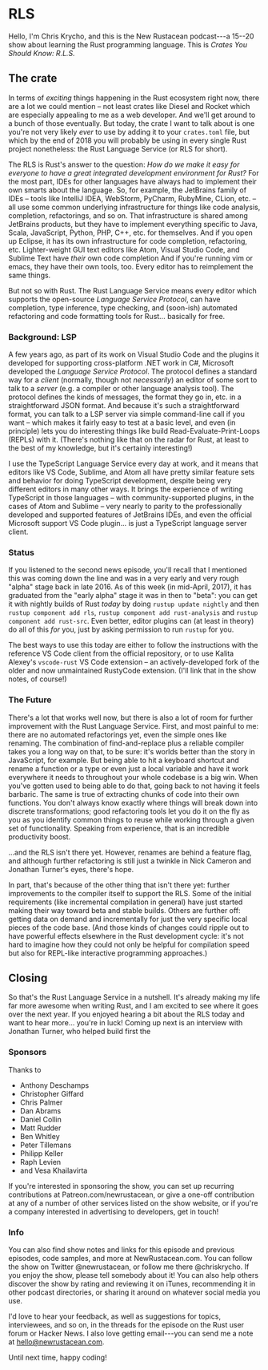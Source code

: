 # RLS

Hello, I'm Chris Krycho, and this is the New Rustacean podcast---a 15--20 show about learning the Rust programming language. This is *Crates You Should Know: R.L.S.*

## The crate

In terms of *exciting* things happening in the Rust ecosystem right now, there are a lot we could mention – not least crates like Diesel and Rocket which are especially appealing to me as a web developer. And we'll get around to a bunch of those eventually. But today, the crate I want to talk about is one you're not very likely *ever* to use by adding it to your `crates.toml` file, but which by the end of 2018 you will probably be using in every single Rust project nonetheless: the Rust Language Service (or RLS for short).

The RLS is Rust's answer to the question: _How do we make it easy for everyone to have a great integrated development environment for Rust?_ For the most part, IDEs for other languages have always had to implement their own smarts about the language. So, for example, the JetBrains family of IDEs – tools like IntelliJ IDEA, WebStorm, PyCharm, RubyMine, CLion, etc. – all use some common underlying infrastructure for things like code analysis, completion, refactorings, and so on. That infrastructure is shared among JetBrains products, but they have to implement everything specific to Java, Scala, JavaScript, Python, PHP, C++, etc. for themselves. And if you open up Eclipse, it has its own infrastructure for code completion, refactoring, etc. Lighter-weight GUI text editors like Atom, Visual Studio Code, and Sublime Text have *their* own code completion And if you're running vim or emacs, they have their own tools, too. Every editor has to reimplement the same things.

But not so with Rust. The Rust Language Service means every editor which supports the open-source *Language Service Protocol*, can have completion, type inference, type checking, and (soon-ish) automated refactoring and code formatting tools for Rust… basically for free.

### Background: LSP

A few years ago, as part of its work on Visual Studio Code and the plugins it developed for supporting cross-platform .NET work in C#, Microsoft developed the *Language Service Protocol*. The protocol defines a standard way for a *client* (normally, though not *necessarily*) an editor of some sort to talk to a *server* (e.g. a compiler or other language analysis tool). The protocol defines the kinds of messages, the format they go in, etc. in a straightforward JSON format. And because it's such a straightforward format, you can talk to a LSP server via simple command-line call if you want – which makes it fairly easy to test at a basic level, and even (in principle) lets you do interesting things like build Read-Evaluate-Print-Loops (REPLs) with it. (There's nothing like that on the radar for Rust, at least to the best of my knowledge, but it's certainly interesting!)

I use the TypeScript Language Service every day at work, and it means that editors like VS Code, Sublime, and Atom all have pretty similar feature sets and behavior for doing TypeScript development, despite being very different editors in many other ways. It brings the experience of writing TypeScript in those languages – with community-supported plugins, in the cases of Atom and Sublime – very nearly to parity to the professionally developed and supported features of JetBrains IDEs, and even the official Microsoft support VS Code plugin... is just a TypeScript language server client.

### Status

If you listened to the second news episode, you'll recall that I mentioned this was coming down the line and was in a very early and very rough "alpha" stage back in late 2016. As of this week (in mid-April, 2017), it has graduated from the "early alpha" stage it was in then to "beta": you can get it with nightly builds of Rust *today* by doing `rustup update nightly` and then `rustup component add rls`, `rustup component add rust-analysis` and `rustup component add rust-src`. Even better, editor plugins can (at least in theory) do all of this *for* you, just by asking permission to run `rustup` for you.

The best ways to use this today are either to follow the instructions with the reference VS Code client from the official repository, or to use Kalita Alexey's `vscode-rust` VS Code extension – an actively-developed fork of the older and now unmaintained RustyCode extension. (I'll link that in the show notes, of course!)

### The Future

There's a lot that works well now, but there is also a lot of room for further improvement with the Rust Language Service. First, and most painful to me: there are no automated refactorings yet, even the simple ones like renaming. The combination of find-and-replace plus a reliable compiler takes you a long way on that, to be sure: it's worlds better than the story in JavaScript, for example. But being able to hit a keyboard shortcut and rename a function or a type or even just a local variable and have it work everywhere it needs to throughout your whole codebase is a big win. When you've gotten used to being able to do that, going back to not having it feels barbaric. The same is true of extracting chunks of code into their own functions. You don't always know exactly where things will break down into discrete transformations; good refactoring tools let you do it on the fly as you as you identify common things to reuse while working through a given set of functionality. Speaking from experience, that is an incredible productivity boost.

...and the RLS isn't there yet. However, renames are behind a feature flag, and although further refactoring is still just a twinkle in Nick Cameron and Jonathan Turner's eyes, there's hope.

In part, that's because of the other thing that isn't there yet: further improvements to the compiler itself to support the RLS. Some of the initial requirements (like incremental compilation in general) have just started making their way toward beta and stable builds. Others are further off: getting data on demand and incrementally for just the very specific local pieces of the code base. (And those kinds of changes could ripple out to have powerful effects elsewhere in the Rust development cycle: it's not hard to imagine how they could not only be helpful for compilation speed but also for REPL-like interactive programming approaches.)

## Closing

So that's the Rust Language Service in a nutshell. It's already making my life far more awesome when writing Rust, and I am excited to see where it goes over the next year. If you enjoyed hearing a bit about the RLS today and want to hear more... you're in luck! Coming up next is an interview with Jonathan Turner, who helped build first the 

### Sponsors

Thanks to 

- Anthony Deschamps
- Christopher Giffard
- Chris Palmer
- Dan Abrams
- Daniel Collin
- Matt Rudder
- Ben Whitley
- Peter Tillemans
- Philipp Keller
- Raph Levien
- and Vesa Khailavirta

If you're interested in sponsoring the show, you can set up recurring contributions at Patreon.com/newrustacean, or give a one-off contribution at any of a number of other services listed on the show website, or if you're a company interested in advertising to developers, get in touch!

### Info

You can also find show notes and links for this episode and previous episodes, code samples, and more at NewRustacean.com. You can follow the show on Twitter @newrustacean, or follow me there @chriskrycho. If you enjoy the show, please tell somebody about it! You can also help others discover the show by rating and reviewing it on iTunes, recommending it in other podcast directories, or sharing it around on whatever social media you use.

I'd love to hear your feedback, as well as suggestions for topics, interviewees, and so on, in the threads for the episode on the Rust user forum or Hacker News. I also love getting email---you can send me a note at hello@newrustacean.com.

Until next time, happy coding!
